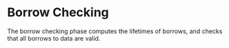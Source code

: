 # Borrow Checking

The borrow checking phase computes the lifetimes of borrows, and checks that all borrows to data are valid.
